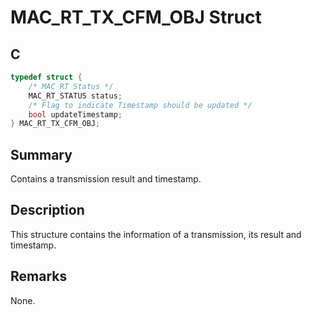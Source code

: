 # MAC_RT_TX_CFM_OBJ Struct

## C

```c
typedef struct {
    /* MAC RT Status */
    MAC_RT_STATUS status;
    /* Flag to indicate Timestamp should be updated */
    bool updateTimestamp;
} MAC_RT_TX_CFM_OBJ;
```

## Summary

Contains a transmission result and timestamp.

## Description

This structure contains the information of a transmission, its result and timestamp.

## Remarks

None.

